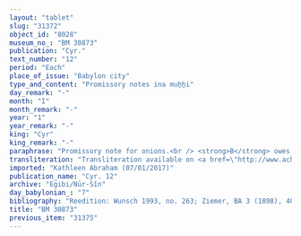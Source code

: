 ```yaml
---
layout: "tablet"
slug: "31372"
object_id: "8028"
museum_no_: "BM 30873"
publication: "Cyr."
text_number: "12"
period: "Each"
place_of_issue: "Babylon city"
type_and_content: "Promissory notes ina muẖẖi"
day_remark: "-"
month: "I"
month_remark: "-"
year: "1"
year_remark: "-"
king: "Cyr"
king_remark: "-"
paraphrase: "Promissory note for onions.<br /> <strong>B</strong> owes 3000 strings (<em>gidlu</em>) of onions to <strong>A</strong>, slave of <strong>C</strong>, to be delivered in Ayyār (II). Delivery is due on the creditor&#39;s plot of land (or: house) (<em>bītu</em>) in the area between the canals (<em>birīt nārāti</em>).&nbsp; He should make the onions pass the harbour (<em>etēqu</em> &Scaron;), i.e. by paying for the harbour customs. Names of 3 witnesses and the scribe: Gimillu/Nab&ucirc;-&scaron;umu-lī&scaron;ir//Malultu.<br /> <br /> <strong>A</strong> = Nergal-rēṣūa, slave of Iddin-Marduk/Iqī&scaron;āya//Nūr-S&icirc;n; <strong>B</strong> = Nab&ucirc;-&scaron;umu-ukīn/Nab&ucirc;-bēl&scaron;unu//Lā-kuppuru; <strong>C</strong> = Iddin-Marduk/Iqī&scaron;āya//Nūr-S&icirc;n&nbsp;"
transliteration: "Transliteration available on <a href=\"http://www.achemenet.com/fr/item/?/sources-textuelles/textes-par-langues-et-ecritures/babylonien/autres-archives-privees/1665368\" target=\"_blank\">Achemenet</a>"
imported: "Kathleen Abraham (07/01/2017)"
publication_name: "Cyr. 12"
archive: "Egibi/Nūr-Sîn"
day_babylonian_: "7"
bibliography: "Reedition: Wunsch 1993, no. 263; Ziemer, BA 3 (1898), 403; Shiff 1987, no. 176;"
title: "BM 30873"
previous_item: "31375"
---
```

